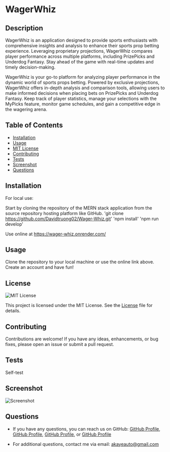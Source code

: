 # WagerWhiz

## Description
WagerWhiz is an application designed to provide sports enthusiasts with comprehensive insights and analysis to enhance their sports prop betting experience. Leveraging proprietary projections, WagerWhiz compares player performance across multiple platforms, including PrizePicks and Underdog Fantasy. Stay ahead of the game with real-time updates and timely decision-making.

WagerWhiz is your go-to platform for analyzing player performance in the dynamic world of sports props betting. Powered by exclusive projections, WagerWhiz offers in-depth analysis and comparison tools, allowing users to make informed decisions when placing bets on PrizePicks and Underdog Fantasy. Keep track of player statistics, manage your selections with the MyPicks feature, monitor game schedules, and gain a competitive edge in the wagering arena.

## Table of Contents
- [Installation](#installation)
- [Usage](#usage)
- [MIT License](https://opensource.org/licenses/MIT) 
- [Contributing](#contributing)
- [Tests](#tests)
- [Screenshot](#screenshot)
- [Questions](#questions)

## Installation
For local use:

Start by cloning the repository of the MERN stack application from the source repository hosting platform like GitHub.
'git clone https://github.com/Davidtruong02/Wager-Whiz.git'
'npm install'
'npm run develop'

Use online at https://wager-whiz.onrender.com/

## Usage
Clone the repository to your local machine or use the online link above. 
Create an account and have fun!


## License
![MIT License](https://img.shields.io/badge/License-MIT-blue.svg)

This project is licensed under the MIT License. 
See the [License](LICENSE) file for details.
 

## Contributing
Contributions are welcome! If you have any ideas, enhancements, or bug fixes, please open an issue or submit a pull request.

## Tests
Self-test

## Screenshot
![Screenshot](./utils/screenshot.png)

## Questions
- If you have any questions, you can reach us on GitHub: <a href="https://github.com/akayer19" target="_blank">GitHub Profile</a>, <a href="https://github.com/dstorie80" target="_blank">GitHub Profile</a>, <a href="https://github.com/inezcarrillo" target="_blank">GitHub Profile</a>, or <a href="https://github.com/Davidtruong02" target="_blank">GitHub Profile</a>

- For additional questions, contact me via email: akayeauto@gmail.com
    